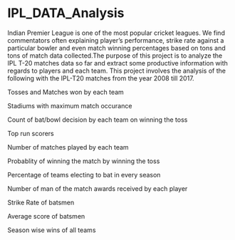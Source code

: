 # IPL_DATA_Analysis
Indian Premier League is one of the most popular cricket leagues. We find commentators often explaining player’s performance, strike rate against a particular bowler and even match winning percentages based on tons and tons of match data collected.The purpose of this project is to analyze the IPL T-20 matches data so far and extract some productive information with regards to players and each team. This project involves the analysis of the following with the IPL-T20 matches from the year 2008 till 2017.

Tosses and Matches won by each team

Stadiums with maximum match occurance

Count of bat/bowl decision by each team on winning the toss

Top run scorers

Number of matches played by each team

Probablity of winning the match by winning the toss

Percentage of teams electing to bat in every season

Number of man of the match awards received by each player

Strike Rate of batsmen

Average score of batsmen

Season wise wins of all teams
